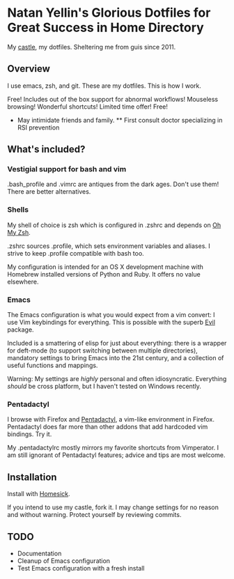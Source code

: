 # Natan Yellin's Glorious Dotfiles for Great Success in Home Directory
My [castle](https://github.com/technicalpickles/homesick), my
dotfiles. Sheltering me from guis since 2011.

## Overview
I use emacs, zsh, and git. These are my dotfiles. This is how I work.

Free! Includes out of the box support for abnormal workflows!
Mouseless browsing! Wonderful shortcuts! Limited time offer! Free!

* May intimidate friends and family.
** First consult doctor specializing in RSI prevention 

## What's included?
### Vestigial support for bash and vim
.bash_profile and .vimrc are antiques from the dark ages. Don't use
them! There are better alternatives.

### Shells
My shell of choice is zsh which is configured in .zshrc and depends
on [Oh My Zsh](https://github.com/robbyrussell/oh-my-zsh).

.zshrc sources .profile, which sets environment variables and aliases.
I strive to keep .profile compatible with bash too.

My configuration is intended for an OS X development machine with
Homebrew installed versions of Python and Ruby. It offers no value
elsewhere.

### Emacs
The Emacs configuration is what you would expect from a vim convert:
I use Vim keybindings for everything. This is possible with the superb
[Evil](https://gitorious.org/evil/pages/Home) package.

Included is a smattering of elisp for just about everything: there is
a wrapper for deft-mode (to support switching between multiple
directories), mandatory settings to bring Emacs into the 21st century,
and a collection of useful functions and mappings.

Warning: My settings are *highly* personal and often idiosyncratic.
Everything *should* be cross platform, but I haven't tested on Windows
recently.

### Pentadactyl
I browse with Firefox and
[Pentadactyl](http://dactyl.sourceforge.net/pentadactyl/), a vim-like
environment in Firefox. Pentadactyl does far more than other addons
that add hardcoded vim bindings. Try it.

My .pentadactylrc mostly mirrors my favorite shortcuts from
Vimperator. I am still ignorant of Pentadactyl features; advice and
tips are most welcome.

## Installation
Install with [Homesick](https://github.com/technicalpickles/homesick).

If you intend to use my castle, fork it. I may change settings for no
reason and without warning. Protect yourself by reviewing commits.

## TODO
* Documentation
* Cleanup of Emacs configuration
* Test Emacs configuration with a fresh install
